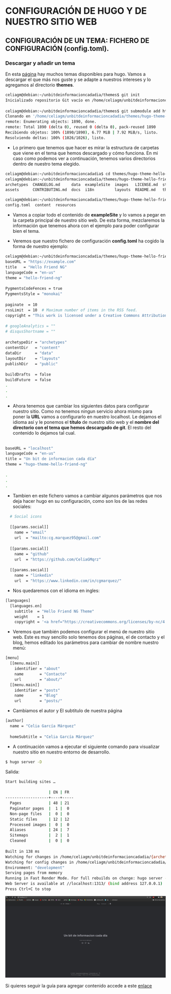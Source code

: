 # CONFIGURACIÓN DE HUGO Y DE NUESTRO SITIO WEB

## CONFIGURACIÓN DE UN TEMA: FICHERO DE CONFIGURACIÓN (**config.toml**). 

### Descargar y añadir un tema

En esta [página](https://themes.gohugo.io/) hay muchos temas disponibles para hugo. Vamos a descargar el que más nos guste y se adapte a nuestros intereses y lo agregamos al directorio **themes**.

```sh
celiagm@debian:~/unbitdeinformacioncadadia/themes$ git init
Inicializado repositorio Git vacío en /home/celiagm/unbitdeinformacioncadadia/themes/.git/

celiagm@debian:~/unbitdeinformacioncadadia/themes$ git submodule add https://github.com/rhazdon/hugo-theme-hello-friend-ng.git
Clonando en '/home/celiagm/unbitdeinformacioncadadia/themes/hugo-theme-hello-friend-ng'...
remote: Enumerating objects: 1890, done.
remote: Total 1890 (delta 0), reused 0 (delta 0), pack-reused 1890
Recibiendo objetos: 100% (1890/1890), 6.77 MiB | 7.92 MiB/s, listo.
Resolviendo deltas: 100% (1026/1026), listo.

```

* Lo primero que tenemos que hacer es mirar la estructura de carpetas que viene en el tema que hemos descargado y cómo funciona. En mi caso como podemos ver a continuación, tenemos varios directorios dentro de nuestro tema elegido.

```sh
celiagm@debian:~/unbitdeinformacioncadadia$ cd themes/hugo-theme-hello-friend-ng/
celiagm@debian:~/unbitdeinformacioncadadia/themes/hugo-theme-hello-friend-ng$ ls
archetypes  CHANGELOG.md     data  exampleSite  images   LICENSE.md  static
assets      CONTRIBUTING.md  docs  i18n         layouts  README.md   theme.toml

```
``` sh
celiagm@debian:~/unbitdeinformacioncadadia/themes/hugo-theme-hello-friend-ng/exampleSite$ ls
config.toml  content  resources
```

* Vamos a copiar todo el contenido de **exampleSite** y lo vamos a pegar en la carpeta principal de nuestro sitio web. De esta forma, mezclaremos la información que tenemos ahora con el ejemplo para poder configurar bien el tema.

* Veremos que nuestro fichero de configuración **config.toml** ha cogido la forma de nuestro ejemplo:

``` sh
celiagm@debian:~/unbitdeinformacioncadadia/themes/hugo-theme-hello-friend-ng/exampleSite$ cat config.toml 
baseURL = "https://example.com"
title   = "Hello Friend NG"
languageCode = "en-us"
theme = "hello-friend-ng"

PygmentsCodeFences = true
PygmentsStyle = "monokai"

paginate  = 10
rssLimit  = 10  # Maximum number of items in the RSS feed.
copyright = "This work is licensed under a Creative Commons Attribution-NonCommercial 4.0 International License." # This message is only used by the RSS template.

# googleAnalytics = ""
# disqusShortname = ""

archetypeDir = "archetypes"
contentDir   = "content"
dataDir      = "data"
layoutDir    = "layouts"
publishDir   = "public"

buildDrafts  = false
buildFuture  = false
.
. 
. 

```
* Ahora tenemos que cambiar los siguientes datos para configurar nuestro sitio. Como no tenemos ningun servicio ahora mismo para poner la **URL** vamos a configurarlo en nuestro localhost. Le dejamos el idioma así y le ponemos el **título** de nuestro sitio web y el **nombre del directorio con el tema que hemos descargado de git**. El resto del contenido lo dejamos tal cual.

```sh

baseURL = "localhost"
languageCode = "en-us"
title = "Un bit de informacion cada día"
theme = "hugo-theme-hello-friend-ng"

.
.
.

```

* Tambien en este fichero vamos a cambiar algunos parámetros que nos deja hacer hugo en su configuración, como son los de las redes sociales:

```sh
  # Social icons

  [[params.social]]
    name = "email"
    url  = "mailto:cg.marquez95@gmail.com"

  [[params.social]]
    name = "github"
    url  = "https://github.com/CeliaGMqrz"
    
  [[params.social]]
    name = "linkedin"
    url  = "https://www.linkedin.com/in/cgmarquez/"
``` 

* Nos quedaremos con el idioma en ingles:

```sh
[languages]
  [languages.en]
    subtitle  = "Hello Friend NG Theme"
    weight    = 1
    copyright = '<a href="https://creativecommons.org/licenses/by-nc/4.0/" target="_blank" rel="noopener">CC BY-NC 4.0</a>'

```

* Veremos que también podemos configurar el menú de nuestro sitio web. Este es muy sencillo solo tenemos dos páginas, el de contacto y el blog, hemos editado los parámetros para cambiar de nombre nuestro menú:

```sh
[menu]
  [[menu.main]]
    identifier = "about"
    name       = "Contacto"
    url        = "about/"
  [[menu.main]]
    identifier = "posts"
    name       = "Blog"
    url        = "posts/"

```

* Cambiamos el autor y El subtitulo de nuestra página

```sh
[author]
  name = "Celia García Márquez"

  homeSubtitle = "Celia García Márquez"
```

* A continuación vamos a ejecutar el siguiente comando para visualizar nuestro sitio en nuestro entorno de desarrollo. 

```sh
$ hugo server -D
```
Salida:

```sh
Start building sites … 

                   | EN | FR  
-------------------+----+-----
  Pages            | 48 | 21  
  Paginator pages  |  1 |  0  
  Non-page files   |  0 |  0  
  Static files     | 12 | 12  
  Processed images |  0 |  0  
  Aliases          | 24 |  7  
  Sitemaps         |  2 |  1  
  Cleaned          |  0 |  0  

Built in 138 ms
Watching for changes in /home/celiagm/unbitdeinformacioncadadia/{archetypes,content,data,layouts,static,themes}
Watching for config changes in /home/celiagm/unbitdeinformacioncadadia/config.toml
Environment: "development"
Serving pages from memory
Running in Fast Render Mode. For full rebuilds on change: hugo server --disableFastRender
Web Server is available at //localhost:1313/ (bind address 127.0.0.1)
Press Ctrl+C to stop

```

![captura_plantilla1.jpeg](https://github.com/CeliaGMqrz/gen_pagina_estatica_hugo/blob/main/capturas/captura_plantilla1.jpeg)



Si quieres seguir la guía para agregar contenido accede a este [enlace](https://github.com/CeliaGMqrz/gen_pagina_estatica_hugo/blob/main/agregar_contenido_hugo.md)